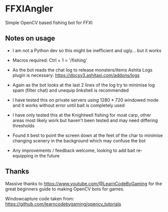 # FFXIAngler

Simple OpenCV based fishing bot for FFXI

## Notes on usage

- I am not a Python dev so this might be inefficient and ugly... but it works

- Macros required: Ctrl + 1 = '/fishing'

- As the bot reads the chat log to release monsters/items Ashita Logs plugin is necessary: <https://docsv3.ashitaxi.com/addons/logs>

- Again as the bot looks at the last 2 lines of the log try to minimise log spam (filter chat) and unequip linkshell is recommended

- I have tested this on private servers using 1280 * 720 windowed mode and it works without error until bait is completely used

- I have only tested this at the Knightwell fishing for moat carp, other areas most likely work but haven't been tested and may need differing thresholds

- Found it best to point the screen down at the feet of the char to minimise changing scenery in the background which may confuse the bot

- Any improvements / feedback welcome, looking to add bait re-equipping in the future

## Thanks

Massive thanks to https://www.youtube.com/@LearnCodeByGaming for the great beginners guide to making OpenCV bots for games.

Windowcapture code taken from: https://github.com/learncodebygaming/opencv_tutorials
